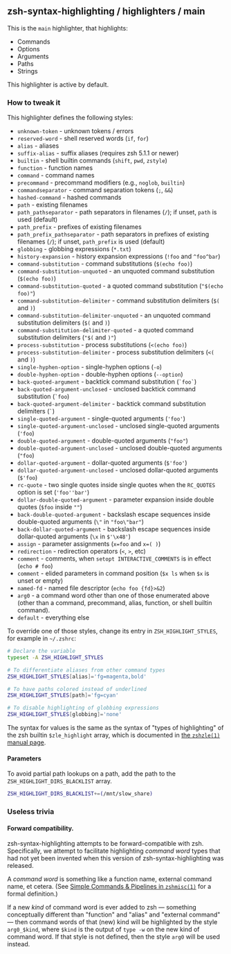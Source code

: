 zsh-syntax-highlighting / highlighters / main
---------------------------------------------

This is the `main` highlighter, that highlights:

* Commands
* Options
* Arguments
* Paths
* Strings

This highlighter is active by default.


### How to tweak it

This highlighter defines the following styles:

* `unknown-token` - unknown tokens / errors
* `reserved-word` - shell reserved words (`if`, `for`)
* `alias` - aliases
* `suffix-alias` - suffix aliases (requires zsh 5.1.1 or newer)
* `builtin` - shell builtin commands (`shift`, `pwd`, `zstyle`)
* `function` - function names
* `command` - command names
* `precommand` - precommand modifiers (e.g., `noglob`, `builtin`)
* `commandseparator` - command separation tokens (`;`, `&&`)
* `hashed-command` - hashed commands
* `path` - existing filenames
* `path_pathseparator` - path separators in filenames (`/`); if unset, `path` is used (default)
* `path_prefix` - prefixes of existing filenames
* `path_prefix_pathseparator` - path separators in prefixes of existing filenames (`/`); if unset, `path_prefix` is used (default)
* `globbing` - globbing expressions (`*.txt`)
* `history-expansion` - history expansion expressions (`!foo` and `^foo^bar`)
* `command-substitution` - command substitutions (`$(echo foo)`)
* `command-substitution-unquoted` - an unquoted command substitution (`$(echo foo)`)
* `command-substitution-quoted` - a quoted command substitution (`"$(echo foo)"`)
* `command-substitution-delimiter` - command substitution delimiters (`$(` and `)`)
* `command-substitution-delimiter-unquoted` - an unquoted command substitution delimiters (`$(` and `)`)
* `command-substitution-delimiter-quoted` - a quoted command substitution delimiters (`"$(` and `)"`)
* `process-substitution` - process substitutions (`<(echo foo)`)
* `process-substitution-delimiter` - process substitution delimiters (`<(` and `)`)
* `single-hyphen-option` - single-hyphen options (`-o`)
* `double-hyphen-option` - double-hyphen options (`--option`)
* `back-quoted-argument` - backtick command substitution (`` `foo` ``)
* `back-quoted-argument-unclosed` - unclosed backtick command substitution (`` `foo ``)
* `back-quoted-argument-delimiter` - backtick command substitution delimiters (`` ` ``)
* `single-quoted-argument` - single-quoted arguments (`` 'foo' ``)
* `single-quoted-argument-unclosed` - unclosed single-quoted arguments (`` 'foo ``)
* `double-quoted-argument` - double-quoted arguments (`` "foo" ``)
* `double-quoted-argument-unclosed` - unclosed double-quoted arguments (`` "foo ``)
* `dollar-quoted-argument` - dollar-quoted arguments (`` $'foo' ``)
* `dollar-quoted-argument-unclosed` - unclosed dollar-quoted arguments (`` $'foo ``)
* `rc-quote` - two single quotes inside single quotes when the `RC_QUOTES` option is set (`` 'foo''bar' ``)
* `dollar-double-quoted-argument` - parameter expansion inside double quotes (`$foo` inside `""`)
* `back-double-quoted-argument` -  backslash escape sequences inside double-quoted arguments (`\"` in `"foo\"bar"`)
* `back-dollar-quoted-argument` -  backslash escape sequences inside dollar-quoted arguments (`\x` in `$'\x48'`)
* `assign` - parameter assignments (`x=foo` and `x=( )`)
* `redirection` - redirection operators (`<`, `>`, etc)
* `comment` - comments, when `setopt INTERACTIVE_COMMENTS` is in effect (`echo # foo`)
* `comment` - elided parameters in command position (`$x ls` when `$x` is unset or empty)
* `named-fd` - named file descriptor (`echo foo {fd}>&2`)
* `arg0` - a command word other than one of those enumerated above (other than a command, precommand, alias, function, or shell builtin command).
* `default` - everything else

To override one of those styles, change its entry in `ZSH_HIGHLIGHT_STYLES`,
for example in `~/.zshrc`:

```zsh
# Declare the variable
typeset -A ZSH_HIGHLIGHT_STYLES

# To differentiate aliases from other command types
ZSH_HIGHLIGHT_STYLES[alias]='fg=magenta,bold'

# To have paths colored instead of underlined
ZSH_HIGHLIGHT_STYLES[path]='fg=cyan'

# To disable highlighting of globbing expressions
ZSH_HIGHLIGHT_STYLES[globbing]='none'
```

The syntax for values is the same as the syntax of "types of highlighting" of
the zsh builtin `$zle_highlight` array, which is documented in [the `zshzle(1)`
manual page][zshzle-Character-Highlighting].

#### Parameters

To avoid partial path lookups on a path, add the path to the `ZSH_HIGHLIGHT_DIRS_BLACKLIST` array.

```zsh
ZSH_HIGHLIGHT_DIRS_BLACKLIST+=(/mnt/slow_share)
```

### Useless trivia

#### Forward compatibility.

zsh-syntax-highlighting attempts to be forward-compatible with zsh.
Specifically, we attempt to facilitate highlighting _command word_ types that
had not yet been invented when this version of zsh-syntax-highlighting was
released.

A _command word_ is something like a function name, external command name, et
cetera.  (See
[Simple Commands & Pipelines in `zshmisc(1)`][zshmisc-Simple-Commands-And-Pipelines]
for a formal definition.)

If a new _kind_ of command word is ever added to zsh — something conceptually
different than "function" and "alias" and "external command" — then command words
of that (new) kind will be highlighted by the style `arg0_$kind`,
where `$kind` is the output of `type -w` on the new kind of command word.  If that
style is not defined, then the style `arg0` will be used instead.

[zshmisc-Simple-Commands-And-Pipelines]: http://zsh.sourceforge.net/Doc/Release/Shell-Grammar.html#Simple-Commands-_0026-Pipelines

[zshzle-Character-Highlighting]: http://zsh.sourceforge.net/Doc/Release/Zsh-Line-Editor.html#Character-Highlighting
